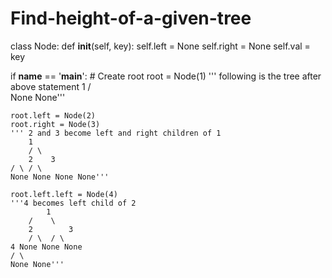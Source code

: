# Find-height-of-a-given-tree
class Node:
	def __init__(self, key):
		self.left = None
		self.right = None
		self.val = key


if __name__ == '__main__':
	# Create root
	root = Node(1)
	''' following is the tree after above statement
		1
	/ \
	None None'''
	
	root.left = Node(2)
	root.right = Node(3)
	''' 2 and 3 become left and right children of 1
		1
		/ \
		2	 3
	/ \ / \
	None None None None'''
	
	root.left.left = Node(4)
	'''4 becomes left child of 2
			1
		/	 \
		2		 3
		/ \	 / \
	4 None None None
	/ \
	None None'''
